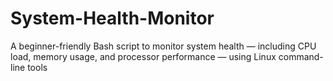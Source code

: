 # System-Health-Monitor
A beginner-friendly Bash script to monitor system health — including CPU load, memory usage, and processor performance — using Linux command-line tools

